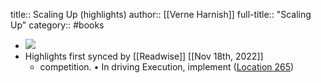 title:: Scaling Up (highlights)
author:: [[Verne Harnish]]
full-title:: "Scaling Up"
category:: #books

- ![](https://images-na.ssl-images-amazon.com/images/I/51NIIhrLZrL._SL200_.jpg)
- Highlights first synced by [[Readwise]] [[Nov 18th, 2022]]
	- competition. • In driving Execution, implement ([Location 265](https://readwise.io/to_kindle?action=open&asin=B00O5RR7QO&location=265))